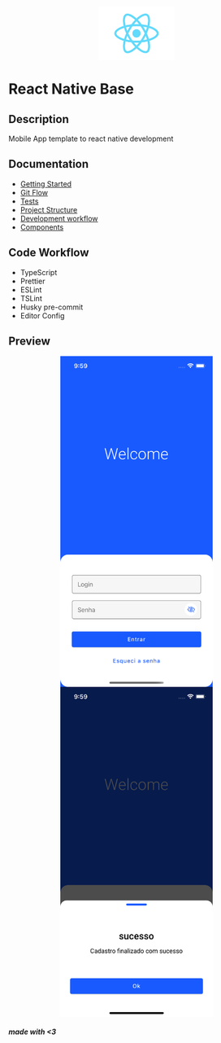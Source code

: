<p align="center">
<img src="./src/assets/images/Logo.png" width="150" align="center"/>
</p>

# React Native Base

## Description

Mobile App template to react native development

## Documentation

- [Getting Started]('./documentation/getting-started.md')
- [Git Flow]('./documentation/gitflow.md')
- [Tests]('./documentation/tests.md')
- [Project Structure]('./documentation/project-structure.md')
- [Development workflow]('./documentation/development-workflow.md')
- [Components]('./documentation/components.md')

## Code Workflow

- TypeScript
- Prettier
- ESLint
- TSLint
- Husky pre-commit
- Editor Config

## Preview

<p align="center">
<img src="./documentation/preview/1.png" width="300" align="center"/>
<img src="./documentation/preview/2.png" width="300" align="center"/>
</p>

###### **made with <3**
